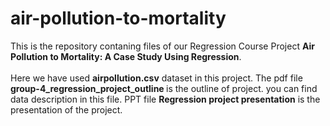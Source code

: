 # air-pollution-to-mortality
This is the repository contaning files of our Regression Course Project <b>Air Pollution to Mortality: A Case Study Using Regression</b>.
<br><br>
Here we have used <b>airpollution.csv</b> dataset in this project. The pdf file <b>group-4_regression_project_outline </b> is the outline of project. you can find data description in this file. PPT file <b>Regression project presentation</b> is the presentation of the project.  
